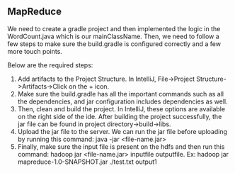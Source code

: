 ## MapReduce

We need to create a gradle project and then implemented the logic in the WordCount.java which is our mainClassName. Then, we need to follow a few steps to make sure the build.gradle is configured correctly and a few more touch points. 

Below are the required steps:

1. Add artifacts to the Project Structure. In IntelliJ, File->Project Structure->Artifacts->Click on the + icon. 
2. Make sure the build.gradle has all the important commands such as all the dependencies, and jar configuration includes dependencies as well. 
3. Then, clean and build the project. In IntelliJ, these options are available on the right side of the ide. After building the project successfully, the jar file can be found in project directory->build->libs. 
4. Upload the jar file to the server. We can run the jar file before uploading by running this command: java -jar <file-name.jar>
5. Finally, make sure the input file is present on the hdfs and then run this command: hadoop jar <file-name.jar> inputfile outputfile. Ex: hadoop jar mapreduce-1.0-SNAPSHOT.jar ./test.txt output1

